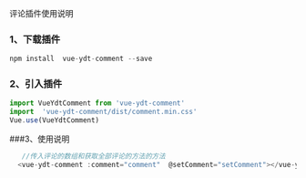 评论插件使用说明
### 1、下载插件
   ```js
   npm install  vue-ydt-comment --save
   ```
### 2、引入插件
```js
import VueYdtComment from 'vue-ydt-comment'
import  'vue-ydt-comment/dist/comment.min.css'
Vue.use(VueYdtComment)
```
###3、使用说明
```js
   //传入评论的数组和获取全部评论的方法的方法
  <vue-ydt-comment :comment="comment"  @setComment="setComment"></vue-ydt-comment>
```
